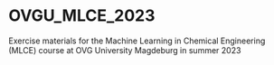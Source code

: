 # OVGU_MLCE_2023
Exercise materials for the Machine Learning in Chemical Engineering (MLCE) course at OVG University Magdeburg in summer 2023
